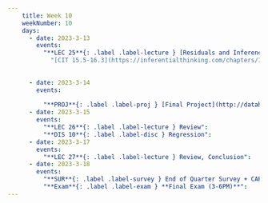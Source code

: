```yaml
---
    title: Week 10
    weekNumber: 10
    days:
      - date: 2023-3-13
        events:
          "**LEC 25**{: .label .label-lecture } [Residuals and Inference](http://datahub.ucsd.edu/user-redirect/git-sync?repo=https://github.com/dsc-courses/dsc10-2023-wi&subPath=lectures/lec25/lec25.ipynb) [✏️](resources/lectures/lec25/lec25.html)":
            "[CIT 15.5-16.3](https://inferentialthinking.com/chapters/15/5/Visual_Diagnostics.html)"
                
          
      - date: 2023-3-14
        events:
          
          "**PROJ**{: .label .label-proj } [Final Project](http://datahub.ucsd.edu/user-redirect/git-sync?repo=https://github.com/dsc-courses/dsc10-2023-wi&subPath=projects/final_project/FinalProject.ipynb)":
      - date: 2023-3-15
        events:
          "**LEC 26**{: .label .label-lecture } Review":
          "**DIS 10**{: .label .label-disc } Regression":
      - date: 2023-3-17
        events:
          "**LEC 27**{: .label .label-lecture } Review, Conclusion":
      - date: 2023-3-18
        events:
          "**SUR**{: .label .label-survey } End of Quarter Survey + CAPEs":
          "**Exam**{: .label .label-exam } **Final Exam (3-6PM)**":
---
```


